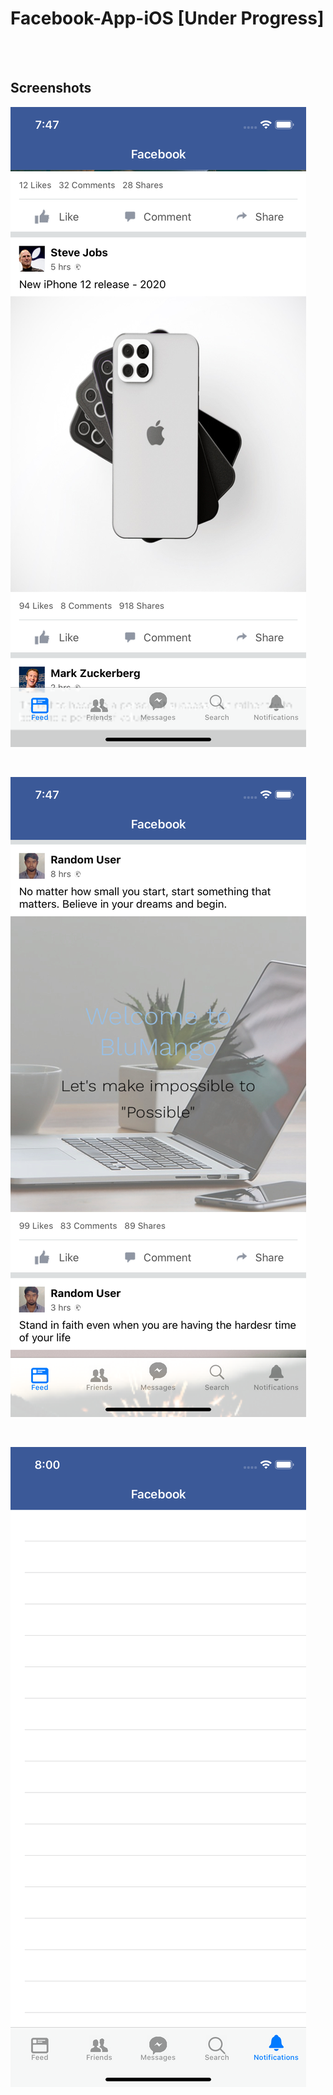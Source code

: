 # Facebook-App-iOS [Under Progress]

<br><br>

## Screenshots

![Feed](https://raw.githubusercontent.com/MohitMourya/Facebook-App-iOS/master/Screenshots/Feed1.png)

<br>

![Feed](https://raw.githubusercontent.com/MohitMourya/Facebook-App-iOS/master/Screenshots/Feed2.png)

<br>

![Notifications](https://raw.githubusercontent.com/MohitMourya/Facebook-App-iOS/master/Screenshots/Notifications.png)

